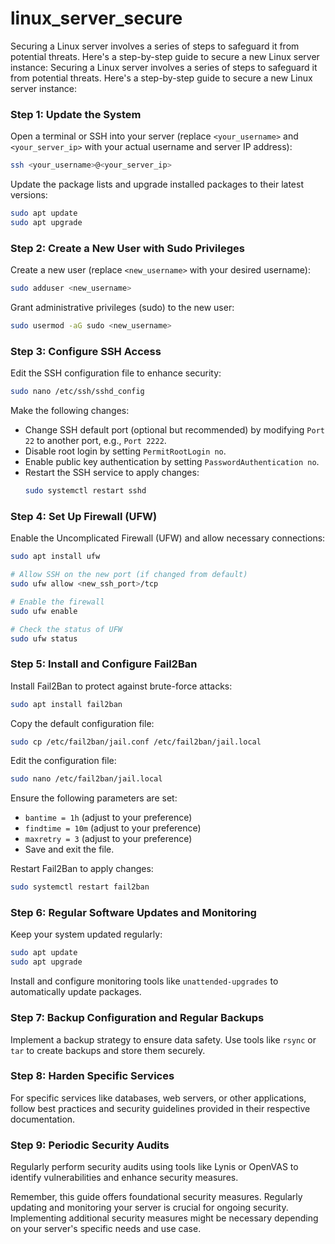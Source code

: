 # linux_server_secure
Securing a Linux server involves a series of steps to safeguard it from potential threats. Here's a step-by-step guide to secure a new Linux server instance:
Securing a Linux server involves a series of steps to safeguard it from potential threats. Here's a step-by-step guide to secure a new Linux server instance:

### Step 1: Update the System
Open a terminal or SSH into your server (replace `<your_username>` and `<your_server_ip>` with your actual username and server IP address):
```bash
ssh <your_username>@<your_server_ip>
```

Update the package lists and upgrade installed packages to their latest versions:
```bash
sudo apt update
sudo apt upgrade
```

### Step 2: Create a New User with Sudo Privileges
Create a new user (replace `<new_username>` with your desired username):
```bash
sudo adduser <new_username>
```

Grant administrative privileges (sudo) to the new user:
```bash
sudo usermod -aG sudo <new_username>
```

### Step 3: Configure SSH Access
Edit the SSH configuration file to enhance security:
```bash
sudo nano /etc/ssh/sshd_config
```

Make the following changes:
- Change SSH default port (optional but recommended) by modifying `Port 22` to another port, e.g., `Port 2222`.
- Disable root login by setting `PermitRootLogin no`.
- Enable public key authentication by setting `PasswordAuthentication no`.
- Restart the SSH service to apply changes:
  ```bash
  sudo systemctl restart sshd
  ```

### Step 4: Set Up Firewall (UFW)
Enable the Uncomplicated Firewall (UFW) and allow necessary connections:
```bash
sudo apt install ufw

# Allow SSH on the new port (if changed from default)
sudo ufw allow <new_ssh_port>/tcp

# Enable the firewall
sudo ufw enable

# Check the status of UFW
sudo ufw status
```

### Step 5: Install and Configure Fail2Ban
Install Fail2Ban to protect against brute-force attacks:
```bash
sudo apt install fail2ban
```

Copy the default configuration file:
```bash
sudo cp /etc/fail2ban/jail.conf /etc/fail2ban/jail.local
```

Edit the configuration file:
```bash
sudo nano /etc/fail2ban/jail.local
```

Ensure the following parameters are set:
- `bantime = 1h` (adjust to your preference)
- `findtime = 10m` (adjust to your preference)
- `maxretry = 3` (adjust to your preference)
- Save and exit the file.

Restart Fail2Ban to apply changes:
```bash
sudo systemctl restart fail2ban
```

### Step 6: Regular Software Updates and Monitoring
Keep your system updated regularly:
```bash
sudo apt update
sudo apt upgrade
```

Install and configure monitoring tools like `unattended-upgrades` to automatically update packages.

### Step 7: Backup Configuration and Regular Backups
Implement a backup strategy to ensure data safety. Use tools like `rsync` or `tar` to create backups and store them securely.

### Step 8: Harden Specific Services
For specific services like databases, web servers, or other applications, follow best practices and security guidelines provided in their respective documentation.

### Step 9: Periodic Security Audits
Regularly perform security audits using tools like Lynis or OpenVAS to identify vulnerabilities and enhance security measures.

Remember, this guide offers foundational security measures. Regularly updating and monitoring your server is crucial for ongoing security. Implementing additional security measures might be necessary depending on your server's specific needs and use case.
